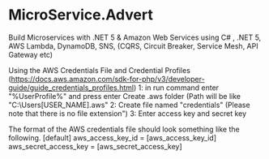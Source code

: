 
# MicroService.Advert
Build Microservices with .NET 5 & Amazon Web Services using C# , .NET 5, AWS Lambda, DynamoDB, SNS, (CQRS, Circuit Breaker, Service Mesh, API Gateway etc)


Using the AWS Credentials File and Credential Profiles (https://docs.aws.amazon.com/sdk-for-php/v3/developer-guide/guide_credentials_profiles.html)
1: in run command enter "%UserProfile%" and press enter
 Create .aws folder (Path will be like "C:\Users\[USER_NAME]\.aws"
2: Create file named "credentials" (Please note that there is no file extension")
3: Enter access key and secret key

The format of the AWS credentials file should look something like the following.
[default]
aws_access_key_id = [aws_access_key_id]
aws_secret_access_key = [aws_secret_access_key]
